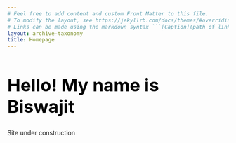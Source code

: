 ```yaml
---
# Feel free to add content and custom Front Matter to this file.
# To modify the layout, see https://jekyllrb.com/docs/themes/#overriding-theme-defaults
# Links can be made using the markdown syntax ```[Caption](path of link)``` but jekyll also knows how to deal with HTML syntax in these files as well.
layout: archive-taxonomy	
title: Homepage
---
```


 <h1 style="color:black;font-size:40px;"> <b> Hello! My name is Biswajit </b> </h1>      




Site under construction
